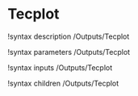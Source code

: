 <!-- MOOSE Documentation Stub: Remove this when content is added. -->

# Tecplot
!syntax description /Outputs/Tecplot

!syntax parameters /Outputs/Tecplot

!syntax inputs /Outputs/Tecplot

!syntax children /Outputs/Tecplot
